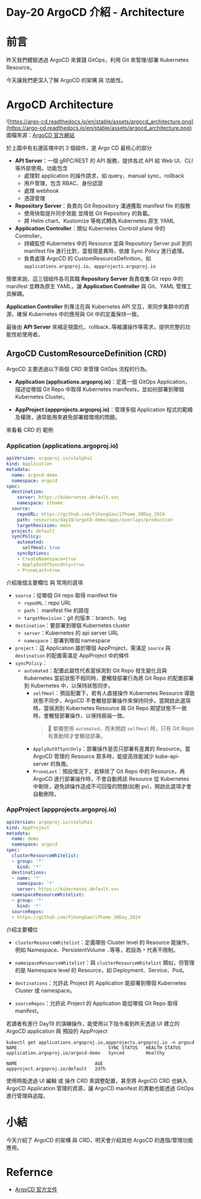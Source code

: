 
# Day-20 ArgoCD 介紹 - Architecture


# 前言
昨天我們體驗透過 ArgoCD 來實踐 GitOps，利用 Git 來管理/部署 Kubernetes Resource。  

今天讓我們更深入了解 ArgoCD 的架構 與 功能性。

# ArgoCD Architecture
![https://argo-cd.readthedocs.io/en/stable/assets/argocd_architecture.png](https://argo-cd.readthedocs.io/en/stable/assets/argocd_architecture.png)
圖檔來源：[ArgoCD 官方網站](https://argo-cd.readthedocs.io/en/stable/assets/argocd_architecture.png)

於上圖中有右邊區塊中的 3 個組件，是 Argo CD 最核心的部分
- **API Server**：一個 gRPC/REST 的 API 服務，提供各式 API 給 Web UI、CLI 等外部使用。功能包含
  - 處理對 application 的操作請求，如 query、manual sync、rollback
  - 用戶管理，包含 RBAC、身份認證
  - 處理 webhook
  - 憑證管理
- **Repository Server**：負責向 Git Repository 溝通獲取 manifest file 的服務
  - 使用快取提升同步效能 並降低 Git Repository 的負載。
  - 將 Helm chart、Kustomize 等格式轉為 Kubernetes 原生 YAML
- **Application Controller**：類似 Kubernetes Controll plane 中的 Controller，
  - 持續監控 Kubernetes 中的 Resource 並與 Repository Server pull 到的 manifest file 進行比對，當發現差異時，依據 Sync Policy 進行處理。
  - 負責處理 ArgoCD 的 CustomResourceDefinition，如 `applications.argoproj.io`、`appprojects.argoproj.io`

簡單來說，這三個組件各司其職 **Repository Server** 負責收集 Git repo 中的 manifest 並轉為原生 YAML，讓 **Application Controller** 與 Git、YAML 管理工具解耦。

**Application Controller** 則專注在與 Kubernetes API 交互，來同步集群中的資源，確保 Kubernetes 中的應用與 Git 中的定義保持一致。

最後由 **API Server** 來補足視圖化、rollback..等維護操作等需求，提供完整的功能性給使用者。

## ArgoCD CustomResourceDefinition (CRD)
ArgoCD 主要透過以下兩個 CRD 來管理 GitOps 流程的行為。
- **Application (applications.argoproj.io)**：定義一個 GitOps Application，描述從哪個 Git Repo 中取得 Kubernetes manifests，並如何部署到哪個 Kubernetes Cluster。

- **AppProject (appprojects.argoproj.io)**：管理多個 Application 程式的範疇及權限，通常能用來避免部署錯環境的問題。

來看看 CRD 的 範例
### Application (applications.argoproj.io)
```yaml
apiVersion: argoproj.io/v1alpha1
kind: Application
metadata:
  name: argocd-demo
  namespace: argocd
spec:
  destination:
    server: https://kubernetes.default.svc
    namespace: ithome
  source:
    repoURL: https://github.com/YihongGao/iThome_30Day_2024
    path: resources/day19/argoCD-demo/apps/overlays/production
    targetRevision: main
  project: default
  syncPolicy:
    automated:
      selfHeal: true
    syncOptions:
    - CreateNamespace=true
    - ApplyOutOfSyncOnly=true
    - PruneLast=true
```
介紹幾個主要欄位 與 常用的選項
- `source`：從哪個 Git repo 取得 manifest file
  - `repoURL`：repo URL
  - `path`： manifest file 的路徑
  - `targetRevision`：git 的版本：branch、tag
- `destination`：要部署到哪個 Kubernetes cluster
  - `server`：Kubernetes 的 api server URL
  - `namespace`：部署到哪個 namespace
- `project`：這 Application 屬於哪個 AppProject，需滿足 `source` 與 `destination` 的配置需滿足 AppProject 中的條件
- `syncPolicy`：
  - `automated`：配置此屬性代表當偵測到 Git Repo 發生變化且與 Kubernetes 當前狀態不相同時，要觸發部署行為將 Git Repo 的配置部署到 Kubernetes 中，以保持狀態同步。
    - `selfHeal`：預設配置下，若有人直接操作 Kubernetes Resource 導致狀態不同步，ArgoCD 不會觸發部署操作來保持同步。當開啟此選項時，當偵測到 Kubernetes Resource 與 Git Repo 期望狀態不一致時，會觸發部署操作，以保持兩端一致。
      > 📘 單獨使用 `automated`，而未開啟 `selfHeal` 時，只有 Git Repo 有異動時才會觸發部署。
    - `ApplyOutOfSyncOnly`：部署操作是否只部署有差異的 Resource。當 ArgoCD 管理的 Resource 眾多時，能提高效能減少 kube-api-server 的負擔。
    - `PruneLast`：預設情況下，若移除了 Git Repo 中的 Resource，再 ArgoCD 進行部署操作時，不會自動將該 Resource 從 Kubernetes 中刪除，避免誤操作造成不可回復的問題(如刪 pv)，開啟此選項才會自動刪除。

### AppProject (appprojects.argoproj.io)
```yaml
apiVersion: argoproj.io/v1alpha1
kind: AppProject
metadata:
  name: demo
  namespace: argocd
spec:
  clusterResourceWhitelist:
  - group: '*'
    kind: '*'
  destinations:
  - name: '*'
    namespace: '*'
    server: https://kubernetes.default.svc
  namespaceResourceWhitelist:
  - group: '*'
    kind: '*'
  sourceRepos:
  - https://github.com/YihongGao/iThome_30Day_2024
```
介紹主要欄位
- `clusterResourceWhitelist`：定義哪些 Cluster level 的 Resource 能操作，例如 Namespace、PersistentVolume ..等等，若設為 `*` 代表不限制。

- `namespaceResourceWhitelist`：與 `clusterResourceWhitelist` 類似，但管理的是 Namespace level 的 Resource，如 Deployment、Service、Pod。

- `destinations`：允許此 Project 的 Application 能部署到哪個 Kubernetes Cluster 或 namespace。

- `sourceRepos`：允許此 Project 的 Application 能從哪個 Git Repo 取得 manifest。

若讀者有進行 Day19 的演練操作，能使用以下指令看到昨天透過 UI 建立的 ArgoCD application 與 預設的 AppProject
```shell
kubectl get applications.argoproj.io,appprojects.argoproj.io -n argocd 
NAME                                  SYNC STATUS   HEALTH STATUS
application.argoproj.io/argocd-demo   Synced        Healthy

NAME                             AGE
appproject.argoproj.io/default   2d7h
```

使用時能透過 UI 編輯 或 操作 CRD 來調整配置，甚至將 ArgoCD CRD 也納入 ArgoCD Application 管理的資源，讓 ArgoCD manifest 的異動也能透過 GitOps 進行管理與追蹤。

# 小結
今天介紹了 ArgoCD 的架構 與 CRD，明天會介紹其他 ArgoCD 的進階/管理功能應用。

# Refernce
- [ArgoCD 官方文件](https://argo-cd.readthedocs.io/en/stable/)
